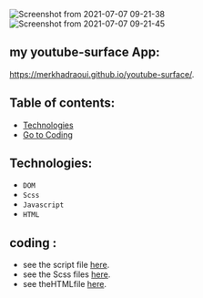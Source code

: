 ![Screenshot from 2021-07-07 09-21-38](https://user-images.githubusercontent.com/75792175/124716828-cb621c80-df04-11eb-8d5b-650a6839223b.png)
![Screenshot from 2021-07-07 09-21-45](https://user-images.githubusercontent.com/75792175/124716833-cd2be000-df04-11eb-9359-999653d9fba4.png)

 

## my youtube-surface App: 
https://merkhadraoui.github.io/youtube-surface/.

## Table of contents:

* [Technologies](#technologies)
* [ Go to Coding](#coding)



## Technologies:

- `DOM`
- `Scss`
- `Javascript`
- `HTML`


## coding :
* see the script file [here](https://github.com/MerKhadraoui/youtube-surface/blob/main/src/scripts/index.js).
* see the Scss files [here](https://github.com/MerKhadraoui/youtube-surface/blob/main/src/scss/main.scss).
*  see theHTMLfile [here](https://github.com/MerKhadraoui/youtube-surface/blob/main/src/index.html).

